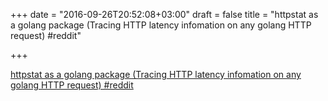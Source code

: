 +++
date = "2016-09-26T20:52:08+03:00"
draft = false
title = "httpstat as a golang package (Tracing HTTP latency infomation on any golang HTTP request)  #reddit"

+++

<p><a href="https://t.co/dpGzMWvwwI">httpstat as a golang package (Tracing HTTP latency infomation on any golang HTTP request)  #reddit</a></p>
